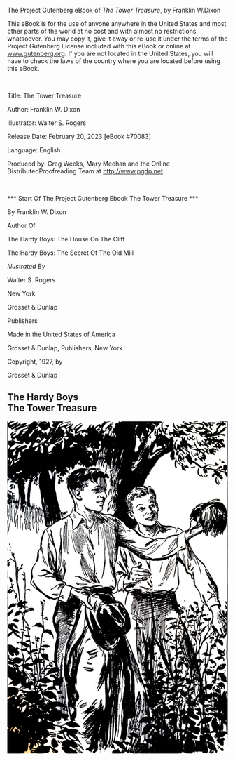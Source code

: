 The Project Gutenberg eBook of *The Tower Treasure*, by Franklin W.Dixon

This eBook is for the use of anyone anywhere in the United States and most other parts of the world at no cost and with almost no restrictions whatsoever. You may copy it, give it away or re-use it under the terms of the Project Gutenberg License included with this eBook or online at www.gutenberg.org. If you are not located in the United States, you will have to check the laws of the country where you are located before using this eBook.

<br/>

Title: The Tower Treasure

Author: Franklin W. Dixon

Illustrator: Walter S. Rogers

Release Date: February 20, 2023 [eBook #70083]

Language: English

Produced by: Greg Weeks, Mary Meehan and the Online DistributedProofreading Team at http://www.pgdp.net

<br/>

*** Start Of The Project Gutenberg Ebook The Tower Treasure ***
<br/>






<div class="copyright" markdown="1">

By Franklin W. Dixon

Author Of

The Hardy Boys: The House On The Cliff

The Hardy Boys: The Secret Of The Old Mill

_Illustrated By_

Walter S. Rogers

New York

Grosset & Dunlap

Publishers

Made in the United States of America

Grosset & Dunlap, Publishers, New York

Copyright, 1927, by

Grosset & Dunlap

</div>


## The Hardy Boys <br/> The Tower Treasure

![“The Red Wig!” Exclaimed Joe, his eyes Widening.](FirstPicture.jpg "Black and white image of Frank Hardy holding a wig, with his brother Joe standing behind him looking over his shoulder.")

